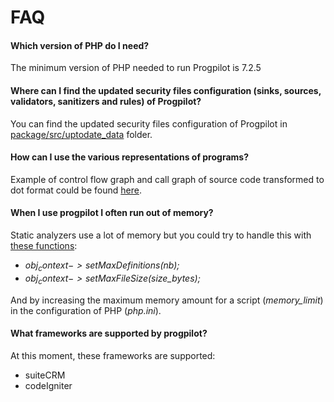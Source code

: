 # FAQ

#### Which version of PHP do I need?
The minimum version of PHP needed to run Progpilot is 7.2.5

#### Where can I find the updated security files configuration (sinks, sources, validators, sanitizers and rules) of Progpilot?
You can find the updated security files configuration of Progpilot in [package/src/uptodate_data](../package/src/uptodate_data) folder.

#### How can I use the various representations of programs?
Example of control flow graph and call graph of source code transformed to dot format could be found [here](https://github.com/designsecurity/progpilot/blob/master/projects/tests/graphtest.php).

#### When I use progpilot I often run out of memory?
Static analyzers use a lot of memory but you could try to handle this with [these functions](./API.md):
- *$obj_context->setMaxDefinitions($nb);* 
- *$obj_context->setMaxFileSize($size_bytes);* 

And by increasing the maximum memory amount for a script (*memory_limit*) in the configuration of PHP (*php.ini*).

#### What frameworks are supported by progpilot?
At this moment, these frameworks are supported:
- suiteCRM
- codeIgniter
